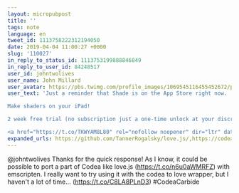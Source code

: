 ```yaml
---
layout: micropubpost
title: ''
tags: note
language: en
tweet_id: 1113758222312194050
date: 2019-04-04 11:00:27 +0000
slug: '110027'
in_reply_to_status_id: 1113753199888846849
in_reply_to_user_id: 84248517
user_id: johntwolives
user_name: John Millard
user_avatar: https://pbs.twimg.com/profile_images/1069545116455452672/p_oYlYoj.jpg
user_text: 'Just a reminder that Shade is on the App Store right now. 

Make shaders on your iPad! 

2 week free trial (no subscription just a one-time unlock at your discretion).

<a href="https://t.co/TKWYAM8L80" rel="nofollow noopener" dir="ltr" data-expanded-url="https://itunes.apple.com/app/id1402522815" class="twitter-timeline-link" target="_blank" title="https://itunes.apple.com/app/id1402522815"><span class="tco-ellipsis"></span><span class="invisible">https://</span><span class="js-display-url">itunes.apple.com/app/id14025228</span><span class="invisible">15</span><span class="tco-ellipsis"><span class="invisible"> </span>…</span></a><a href="https://t.co/kZ1NvPMPC4" class="twitter-timeline-link u-hidden" data-pre-embedded="true" dir="ltr">pic.twitter.com/kZ1NvPMPC4</a>'
expanded_urls: https://github.com/TannerRogalsky/love.js/,https://codea.io/talk/discussion/9590/codea-for-web
---
```

@johntwolives Thanks for the quick response! As I know, it could be possible to port a part of Codea like love.js (https://t.co/n6u0aWMRFZ) with emscripten. I really want to try using it with the codea to love wrapper, but I haven't a lot of time... (https://t.co/C8LA8PLnD3) #CodeaCarbide

